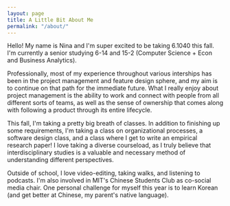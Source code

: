 ```yaml
---
layout: page
title: A Little Bit About Me
permalink: "/about/"
---
```


Hello! My name is Nina and I'm super excited to be taking 6.1040 this fall. I'm currently a senior studying 6-14 and 15-2 (Computer Science + Econ and Business Analytics). 

Professionally, most of my experience throughout various interships has been in the 
project management and feature design sphere, and my aim is to continue on that path for the immediate future. What I really enjoy about project management is the ability to work and connect with people from all different sorts of teams, as well as the sense of ownership that comes along with following a product through its entire lifecycle.

This fall, I'm taking a pretty big breath of classes. In addition to finishing up some requirements, I'm taking a class on organizational processes, a software design class, and a class where I get to write an empirical research paper! I love taking a diverse courseload, as I truly believe that interdisciplinary studies is a valuable and necessary method of understanding different perspectives.

Outside of school, I love video-editing, taking walks, and listening to podcasts. I'm also involved in MIT's Chinese Students Club as co-social media chair. One personal challenge for myself this year is to learn Korean (and get better at Chinese, my parent's native language).